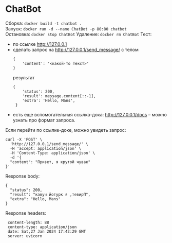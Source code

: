 # ChatBot
Сборка: `docker build -t chatbot .`   
Запуск: `docker run -d --name ChatBot -p 80:80 chatbot`  
Остановка: `docker stop ChatBot`
Удаление: `docker rm ChatBot`
Тест:
 - по ссылке http://127.0.0.1
 - сделать запрос на http://127.0.0.1/send_message/ с телом
   ```
   {
       'content': '<какой-то текст>'
   }
   ```
   результат
   ```
   {
       'status': 200,
       'result': message.content[::-1],
       'extra': 'Hello, Mans',
    }
   ```
 - есть еще вспомогательная ссылка-дока: http://127.0.0.1/docs – можно узнать про формат запроса.

Если перейти по ссылке-доке, можно увидеть запрос:  
```
curl -X 'POST' \
  'http://127.0.0.1/send_message/' \
  -H 'accept: application/json' \
  -H 'Content-Type: application/json' \
  -d '{
  "content": "Привет, я крутой чувак"
}'
```  
Response body:  
```
{
  "status": 200,
  "result": "кавуч йотурк я ,тевирП",
  "extra": "Hello, Mans"
}
```

Response headers:  
```
 content-length: 88 
 content-type: application/json 
 date: Sat,27 Jan 2024 17:42:29 GMT 
 server: uvicorn
```
